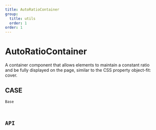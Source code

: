 ```yaml
---
title: AutoRatioContainer
group:
  title: utils
  order: 1
order: 1
---
```


# AutoRatioContainer

A container component that allows elements to maintain a constant ratio and be fully displayed on the page, similar to the CSS property object-fit: cover.

## CASE

<code src="./demo/index.tsx" description="You can try to hold and drag the bottom right corner of the container to resize it.">Base</demo>

## API

<API id="AutoRatioContainer"></API>
